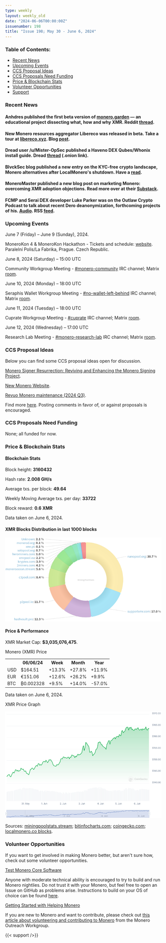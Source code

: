 ```yaml
---
type: weekly
layout: weekly_old
date: "2024-06-06T00:00:00Z"
issuenumber: 198
title: "Issue 198; May 30 - June 6, 2024"
---
```


<h3>Table of Contents:</h3>
<ul class="contents">
    <li><a href="#news">Recent News</a></li>
    <li><a href="#events">Upcoming Events</a></li>
    <li><a href="#ideas">CCS Proposal Ideas</a></li>
    <li><a href="#proposals">CCS Proposals Need Funding</a></li>
    <li><a href="#stats">Price & Blockchain Stats</a></li>
    <li><a href="#volunteer">Volunteer Opportunities</a></li>
    <li><a href="#support">Support</a></li>
</ul>

<h3 id="news">Recent News</h3>

<div class="newsbyte">
    <h4>Anhdres published the first beta version of <a href="https://monero.garden/" target="_blank">monero.garden</a> — an educational project dissecting what, how and why XMR. Reddit <a href="https://redlib.zaggy.nl/r/Monero/comments/1d7dhk4/monero_garden_is_live/" target="_blank">thread</a>.</h4>
</div>

<div class="newsbyte">
    <h4>New Monero resources aggregator Libereco was released in beta. Take a tour at <a href="https://libereco.xyz/" target="_blank">libereco.xyz</a>. Blog <a href="https://libereco.xyz/welcome-to-libereco/" target="_blank">post</a>.</h4>
</div>

<div class="newsbyte">
    <h4>Dread user /u/Mister-OpSec published a Haveno DEX Qubes/Whonix install guide. Dread <a href="http://dreadytofatroptsdj6io7l3xptbet6onoyno2yv7jicoxknyazubrad.onion/post/b4ffb8edf6f9307b4410" target="_blank">thread</a> (.onion link).</h4>
</div>

<div class="newsbyte">
    <h4>BlvckSec blog published a new entry on the KYC-free crypto landscape, Monero alternatives after LocalMonero's shutdown. Have a <a href="https://blvcksec.com/blog/the-no-kyc-crypto-landscape-monero-and-beyond/" target="_blank">read</a>.</h4>
</div>

<div class="newsbyte">
    <h4>MoneroMaster published a new blog post on marketing Monero: overcoming XMR adoption objections. Read more over at their <a href="https://moneromaster.substack.com/p/adoption-objections" target="_blank">Substack</a>.</h4>
</div>

<div class="newsbyte">
    <h4>FCMP and Serai DEX developer Luke Parker was on the Outlaw Crypto Podcast to talk about recent Dero deanonymization, forthcoming projects of his. <a href="https://podcast.paranoiamachinery.com/@paranoia_machinery/episodes/luke-parker-fcmp-serai-dex-and-dero-drama-episode-10-outlaw-crypto-podcast" target="_blank">Audio</a>. RSS <a href="https://podcast.paranoiamachinery.com/@paranoia_machinery/feed.xml" target="_blank">feed</a>.</h4>
</div>

<h3 id="events">Upcoming Events</h3>

<div class="event">
    <p class="date">June 7 (Friday) – June 9 (Sunday), 2024.</p>
    <p>MoneroKon 4 & MoneroKon Hackathon - Tickets and schedule: <a href="https://monerokon.org/" target="_blank">website</a>. Paralelní Polis/La Fabrika, Prague. Czech Republic.</p>
</div>

<div class="event">
    <p class="date" markdown="1">June 8, 2024 (Saturday) – 15:00 UTC</p>
    <p markdown="1">Community Workgroup Meeting - <a href="irc://irc.libera.chat/#monero-community" target="_blank">#monero-community</a> IRC channel; Matrix <a href="https://matrix.to/#/#monero-community:monero.social" target="_blank">room</a>.</p>
</div>

<div class="event">
    <p class="date" markdown="1">June 10, 2024 (Monday) – 18:00 UTC</p>
    <p markdown="1">Seraphis Wallet Workgroup Meeting - <a href="irc://irc.libera.chat/#no-wallet-left-behind" target="_blank">#no-wallet-left-behind</a> IRC channel; Matrix <a href="https://matrix.to/#/#no-wallet-left-behind:monero.social" target="_blank">room</a>.</p>
</div>

<div class="event">
    <p class="date" markdown="1">June 11, 2024 (Tuesday) – 18:00 UTC</p>
    <p markdown="1">Cuprate Workgroup Meeting - <a href="irc://irc.libera.chat/#cuprate" target="_blank">#cuprate</a> IRC channel; Matrix <a href="https://matrix.to/#/#cuprate:monero.social" target="_blank">room</a>.</p>
</div>

<div class="event">
    <p class="date" markdown="1">June 12, 2024 (Wednesday) – 17:00 UTC</p>
    <p markdown="1">Research Lab Meeting - <a href="irc://irc.libera.chat/#monero-research-lab" target="_blank">#monero-research-lab</a> IRC channel; Matrix <a href="https://matrix.to/#/#monero-research-lab:monero.social" target="_blank">room</a>.</p>
</div>

<h3 id="ideas">CCS Proposal Ideas</h3>

<p>Below you can find some CCS proposal ideas open for discussion.</p>

<div class="proposal">
<p><a href="https://repo.getmonero.org/monero-project/ccs-proposals/-/merge_requests/465" target="_blank">Monero Signer Resurrection: Reviving and Enhancing the Monero Signing Project</a>.</p>
</div>

<div class="proposal">
<p><a href="https://repo.getmonero.org/monero-project/ccs-proposals/-/merge_requests/450" target="_blank">New Monero Website</a>.</p>
</div>

<div class="proposal">
<p><a href="https://repo.getmonero.org/monero-project/ccs-proposals/-/merge_requests/466" target="_blank">Revuo Monero maintenance (2024 Q3)</a>.</p>
</div>

<div class="proposal">
<p>Find more <a href="https://ccs.getmonero.org/ideas/" target="_blank">here</a>. Posting comments in favor of, or against proposals is encouraged.</p>
</div>

<h3 id="proposals">CCS Proposals Need Funding</h3>

<p>None; all funded for now.</p>

<h3 id="stats">Price & Blockchain Stats</h3>

<h4 class="stat">Blockchain Stats</h4>

<div class="bcstats">
    <p>Block height: <b>3160432</b></p>
    <p>Hash rate: <b>2.008 GH/s</b></p>
    <p>Average txs. per block: <b>49.64</b></p>
    <p>Weekly Moving Average txs. per day: <b>33722</b></p>
    <p>Block reward: <b>0.6 XMR</b></p>
</div>
<p class="note">Data taken on June 6, 2024.</p>

<h4 class="stat">XMR Blocks Distribution in last 1000 blocks</h4>
<p><img src="/img/hashrate-pool-distribution-06062.png" alt="Hashrate Pool Distribution Pie Chart"/></p>

<h4 class="stat" id="price-stat">Price & Performance</h4>

<div class="price-intro">XMR Market Cap: <b>$3,035,076,475</b>.</div>

<p class="table-title">Monero (XMR) Price</p>
<table class="price-table">
  <tr class="row1">
    <th></th>
    <th>06/06/24</th>
    <th>Week</th>
    <th>Month</th>
    <th>Year</th>
  </tr>
  <tr>
    <td data-th="XMR to">USD</td>
    <td data-th="06/06/24">$164.51</td>
    <td data-th="Week" class="green">+13.3%</td>
    <td data-th="Month" class="green">+27.8%</td>
    <td data-th="Year" class="green">+11.9%</td>
  </tr>
  <tr class="row3">
    <td data-th="XMR to">EUR</td>
    <td data-th="06/06/24">€151.06</td>
    <td data-th="Week" class="green">+12.6%</td>
    <td data-th="Month" class="green">+26.2%</td>
    <td data-th="Year" class="green">+9.9%</td>
  </tr>
  <tr>
    <td data-th="XMR to">BTC</td>
    <td data-th="06/06/24">₿0.002328</td>
    <td data-th="Week" class="green">+9.5%</td>
    <td data-th="Month" class="green">+14.0%</td>
    <td data-th="Year" class="red">-57.0%</td>
  </tr>
</table>
<p class="note">Data taken on June 6, 2024.</p>

<p class="table-title">XMR Price Graph</p>

![XMR Price Graph 05/30/24-06/06/24](/img/weekly-chart-06062.png "XMR Price Graph 05/30/24-06/06/24")

Sources: <a href="https://miningpoolstats.stream/monero" target="_blank">miningpoolstats.stream</a>; <a href="https://bitinfocharts.com/monero/" target="_blank">bitinfocharts.com</a>; <a href="https://www.coingecko.com/en/coins/monero" target="_blank">coingecko.com</a>; <a href="https://localmonero.co/blocks" target="_blank">localmonero.co blocks</a>.

<h3 id="volunteer">Volunteer Opportunities</h3>

<p>If you want to get involved in making Monero better, but aren't sure how, check out some volunteer opportunities.</p>

<div class="newsbyte">
    <p class="date"><a href="https://github.com/monero-project/monero" target="_blank">Test Monero Core Software</a></p>
    <p>Anyone with moderate technical ability is encouraged to try to build and run Monero nightlies. Do not trust it with your Monero, but feel free to open an Issue on GitHub as problems arise. Instructions to build on your OS of choice can be found <a href="https://github.com/monero-project/monero#compiling-monero-from-source" target="_blank">here</a>. </p>
</div>

<div class="newsbyte">
    <p class="date"><a href="https://github.com/monero-project/monero" target="_blank">Getting Started with Helping Monero</a></p>
    <p>If you are new to Monero and want to contribute, please check out <a href="https://web.archive.org/web/20200805013127/https://www.monerooutreach.org/stories/getting-started-helping-monero.html" target="_blank">this article about volunteering and contributing to Monero</a> from the Monero Outreach Workgroup. </p>
</div>

{{< support />}}

